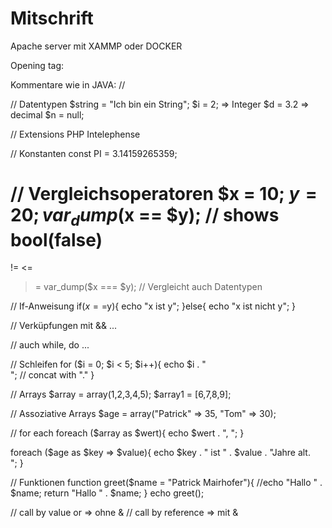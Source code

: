 # Mitschrift

Apache server mit XAMMP oder DOCKER

Opening tag:
<?php
Closing tag: (not needed if only php)
?>


Kommentare wie in JAVA: //

// Datentypen
$string = "Ich bin ein String";
$i = 2; => Integer
$d = 3.2 => decimal
$n = null;

// Extensions
PHP Intelephense


// Konstanten
const PI = 3.14159265359;

// Vergleichsoperatoren
$x = 10;
$y = 20;
var_dump($x == $y); // shows bool(false)
==
!=
<=
>=
var_dump($x === $y); // Vergleicht auch Datentypen

// If-Anweisung
if($x==$y){
    echo "x ist y";
}else{
    echo "x ist nicht y";
}


// Verküpfungen mit && ...

// auch while, do ...

// Schleifen
for ($i = 0; $i < 5; $i++){
    echo $i . "<br>"; // concat with "."
}

// Arrays
$array = array(1,2,3,4,5);
$array1 = [6,7,8,9];

// Assoziative Arrays
$age = array("Patrick" => 35, "Tom" => 30);


// for each
foreach ($array as $wert){
    echo $wert . ", ";
}

foreach ($age as $key => $value){
    echo $key . " ist " . $value . "Jahre alt.<br>";
}

// Funktionen
function greet($name = "Patrick Mairhofer"){
    //echo "Hallo " . $name;
    return "Hallo " . $name;
}
echo greet();


// call by value or => ohne &
// call by reference => mit &


